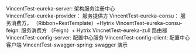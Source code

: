 VincentTest-eureka-server: 架构服务注册中心<br/>
VincentTest-eureka-provider： 服务提供方
VincentTest-eureka-consu： 服务消费方， （Ribbon+RestTemplate）+Hytrix
VincentTest-eureka-consu-feign: 服务消费方 （Feign）+ Hytrix
VincnetTest-eureka-zull 路由器
VincentTest-config-server: 配置中心服务
VincentTest-config-client: 配置中心客户端
VincentTest-swagger-spring: swagger 演示
